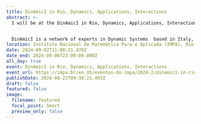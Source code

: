 ```yaml
---
title: DinAmicI in Rio, Dynamics, Applications, Interactions
abstract: >-
  I will be at the DinAmicI in Rio, Dynamics, Applications, Interactions.


  DinAmicI is a network of experts in Dynamic Systems  based in Italy, but with international scope. Since 2020 is part of the Unione Matematica Italiana. The main objectives of the  meeting is to join  researchers from the DinAmicI network with the ones from Brazil. 
location: Instituto Nacional de Matemática Pura e Aplicada (IMPA), Rio de Janeiro
date: 2024-09-02T11:00:21.470Z
date_end: 2024-09-06T23:00:00.000Z
all_day: true
event: DinAmicI in Rio, Dynamics, Applications, Interactions
event_url: https://impa.br/en_US/eventos-do-impa/2024-2/dinamici-in-rio-dynamics-applications-interactions/
publishDate: 2024-08-22T09:38:21.493Z
draft: false
featured: false
image:
  filename: featured
  focal_point: Smart
  preview_only: false
---
```

